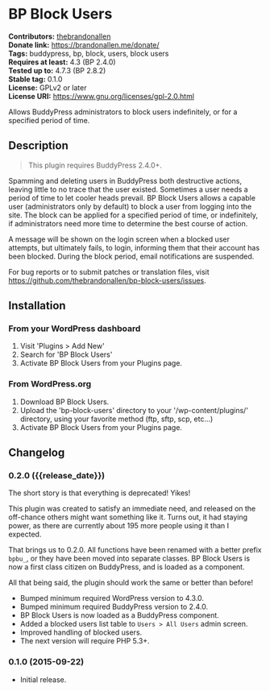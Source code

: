 # BP Block Users #
**Contributors:** [thebrandonallen](https://profiles.wordpress.org/thebrandonallen)  
**Donate link:** https://brandonallen.me/donate/  
**Tags:** buddypress, bp, block, users, block users  
**Requires at least:** 4.3 (BP 2.4.0)  
**Tested up to:** 4.7.3 (BP 2.8.2)  
**Stable tag:** 0.1.0  
**License:** GPLv2 or later  
**License URI:** https://www.gnu.org/licenses/gpl-2.0.html  

Allows BuddyPress administrators to block users indefinitely, or for a specified period of time.

## Description ##

>This plugin requires BuddyPress 2.4.0+.

Spamming and deleting users in BuddyPress both destructive actions, leaving little to no trace that the user existed. Sometimes a user needs a period of time to let cooler heads prevail. BP Block Users allows a capable user (administrators only by default) to block a user from logging into the site. The block can be applied for a specified period of time, or indefinitely, if administrators need more time to determine the best course of action.

A message will be shown on the login screen when a blocked user attempts, but ultimately fails, to login, informing them that their account has been blocked. During the block period, email notifications are suspended.

For bug reports or to submit patches or translation files, visit https://github.com/thebrandonallen/bp-block-users/issues.

## Installation ##

### From your WordPress dashboard ###

1. Visit 'Plugins > Add New'
2. Search for 'BP Block Users'
3. Activate BP Block Users from your Plugins page.

### From WordPress.org ###

1. Download BP Block Users.
2. Upload the 'bp-block-users' directory to your '/wp-content/plugins/' directory, using your favorite method (ftp, sftp, scp, etc...)
3. Activate BP Block Users from your Plugins page.

## Changelog ##

### 0.2.0 ({{release_date}}) ###
The short story is that everything is deprecated! Yikes!

This plugin was created to satisfy an immediate need, and released on the off-chance others might want something like it. Turns out, it had staying power, as there are currently about 195 more people using it than I expected.

That brings us to 0.2.0. All functions have been renamed with a better prefix `bpbu_`, or they have been moved into separate classes. BP Block Users is now a first class citizen on BuddyPress, and is loaded as a component.

All that being said, the plugin should work the same or better than before!

* Bumped minimum required WordPress version to 4.3.0.
* Bumped minimum required BuddyPress version to 2.4.0.
* BP Block Users is now loaded as a BuddyPress component.
* Added a blocked users list table to `Users > All Users` admin screen.
* Improved handling of blocked users.
* The next version will require PHP 5.3+.

### 0.1.0 (2015-09-22) ###
* Initial release.
